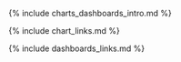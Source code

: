 {% include charts_dashboards_intro.md %}

{% include chart_links.md %}

{% include dashboards_links.md %}
